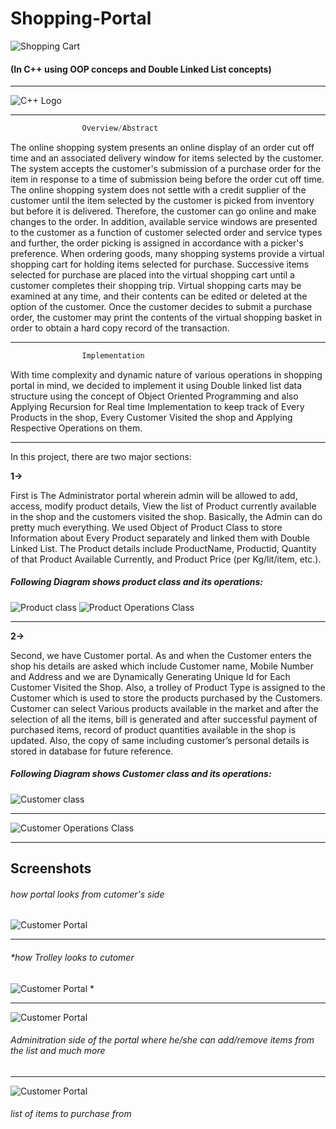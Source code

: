 # Shopping-Portal
![Shopping Cart](images/Shopping_Portal.png)
#### (In C++ using OOP conceps and Double Linked List concepts)
___
![C++ Logo](images/c++_logo.png "C++ Logo")
___
```java
                Overview/Abstract
```
The online shopping system presents an online display of an order cut off time and an associated delivery window for items selected by the customer. The system accepts the customer's submission of a purchase order for the item in response to a time of submission being before the order cut off time. The online shopping system does not settle with a credit supplier of the customer until the item selected by the customer is picked from inventory but before it is delivered. Therefore, the customer can go online and make changes to the order. In addition, available service windows are presented to the customer as a function of customer selected order and service types and further, the order picking is assigned in accordance with a picker's preference.
When ordering goods, many shopping systems provide a virtual shopping cart for holding items selected for purchase. Successive items selected for purchase are placed into the virtual shopping cart until a customer completes their shopping trip. Virtual shopping carts may be examined at any time, and their contents can be edited or deleted at the option of the customer. Once the customer decides to submit a purchase order, the customer may print the contents of the virtual shopping basket in order to obtain a hard copy record of the transaction.

___
```java
                Implementation
```
With time complexity and dynamic nature of various operations in shopping portal in mind, we decided to implement it using Double linked list data structure using the concept of Object Oriented Programming and also Applying Recursion for Real time Implementation to keep track of Every Products in the shop, Every Customer Visited the shop and Applying Respective Operations on them.
___

In this project, there are two major sections:

**1->** <p>First is The Administrator portal wherein admin will be allowed to add, access, modify product details, View the list of Product currently available in the shop and the customers visited the shop. Basically, the Admin can do pretty much everything. We used Object of Product Class to store Information about Every Product separately and linked them with Double Linked List. The Product details include ProductName, Productid, Quantity of that Product Available Currently, and Product Price (per Kg/lit/item, etc.).</p>

##### Following Diagram shows product class and its operations: 
![Product class](images/product.png "Product Class")
![Product Operations Class](images/product_operations.png "Product Operations Class")
___
**2->** <p>Second, we have Customer portal. As and when the Customer enters the shop his details are asked which include Customer name, Mobile Number and Address and we are Dynamically Generating Unique Id for Each Customer Visited the Shop. Also, a trolley of Product Type is assigned to the Customer which is used to store the products purchased by the Customers. Customer can select Various products available in the market and after the selection of all the items, bill is generated and after successful payment of purchased items, record of product quantities available in the shop is updated. Also, the copy of same including customer’s personal details is stored in database for future reference.</p>

##### Following Diagram shows Customer class and its operations:
![Customer class](images/customer.png "Customer Class")
___
![Customer Operations Class](images/customer_operations.png "Customer Operations Class")

___
## Screenshots
###### *how portal looks from cutomer's side*
![Customer Portal](images/cusotmer_portal.png "Customer side of the protal where he/she can buy/add items to his/her trolley and generate bill")

---
###### *how Trolley looks to cutomer
![Customer Portal](images/Assigning_Trolley_To_the_customer.png "Customer Trolley Assigned")
*

---

![Customer Portal](images/Administrator_portal.png "Administration side of the portal")
###### *Adminitration side of the portal where he/she can add/remove items from the list and much more*
---


![Customer Portal](images/Adding_items_to_the_list.png "showing the list of items present")
###### *list of items to purchase from*